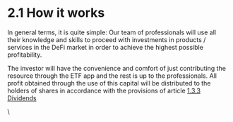 # 2.1 How it works

In general terms, it is quite simple: Our team of professionals will use all their knowledge and skills to proceed with investments in products / services in the DeFi market in order to achieve the highest possible profitability.

The investor will have the convenience and comfort of just contributing the resource through the ETF app and the rest is up to the professionals. All profit obtained through the use of this capital will be distributed to the holders of shares in accordance with the provisions of article [1.3.3 Dividends](../economic-bases/mint-usdtoken/1.4-dividends.md)

\
